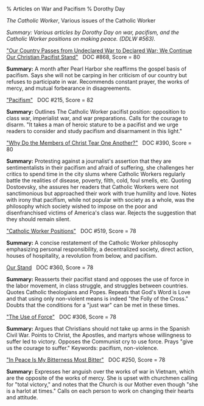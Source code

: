 % Articles on War and Pacifism
% Dorothy Day

*The Catholic Worker*, Various issues of the Catholic Worker

*Summary: Various articles by Dorothy Day on war, pacifism, and the
Catholic Worker positions on making peace. (DDLW \#563).*

["Our Country Passes from Undeclared War to Declared War; We Continue
Our Christian Pacifist Stand"](daytext.cfm?TextID=868)   DOC \#868,
Score = 80

**Summary:** A month after Pearl Harbor she reaffirms the gospel basis
of pacifism. Says she will not be carping in her criticism of our
country but refuses to participate in war. Recommends constant prayer,
the works of mercy, and mutual forbearance in disagreements.

["Pacifism"](daytext.cfm?TextID=215&SearchTerm=war%20or%20pacifism)  
DOC \#215, Score = 82

**Summary:** Outlines The Catholic Worker pacifist position: opposition
to class war, imperialist war, and war preparations. Calls for the
courage to disarm. "It takes a man of heroic stature to be a pacifist
and we urge readers to consider and study pacifism and disarmament in
this light."

["Why Do the Members of Christ Tear One
Another?"](daytext.cfm?TextID=390&SearchTerm=war%20or%20pacifism)   DOC
\#390, Score = 80

**Summary:** Protesting against a journalist's assertion that they are
sentimentalists in their pacifism and afraid of suffering, she
challenges her critics to spend time in the city slums where Catholic
Workers regularly battle the realities of disease, poverty, filth, cold,
foul smells, etc. Quoting Dostoevsky, she assures her readers that
Catholic Workers were not sanctimonious but approached their work with
true humility and love. Notes with irony that pacifism, while not
popular with society as a whole, was the philosophy which society wished
to impose on the poor and disenfranchised victims of America's class
war. Rejects the suggestion that they should remain silent.

["Catholic Worker
Positions"](daytext.cfm?TextID=519&SearchTerm=war%20or%20pacifism)   DOC
\#519, Score = 78

**Summary:** A concise restatement of the Catholic Worker philosophy
emphasizing personal responsibility, a decentralized society, direct
action, houses of hospitality, a revolution from below, and pacifism.

[Our Stand](daytext.cfm?TextID=360&SearchTerm=war%20or%20pacifism)   DOC
\#360, Score = 78

**Summary:** Reasserts their pacifist stand and opposes the use of force
in the labor movement, in class struggle, and struggles between
countries. Quotes Catholic theologians and Popes. Repeats that God's
Word is Love and that using only non-violent means is indeed "the Folly
of the Cross." Doubts that the conditions for a "just war" can be met in
these times.

["The Use of
Force"](daytext.cfm?TextID=306&SearchTerm=war%20or%20pacifism)   DOC
\#306, Score = 78

**Summary:** Argues that Christians should not take up arms in the
Spanish Civil War. Points to Christ, the Apostles, and martyrs whose
willingness to suffer led to victory. Opposes the Communist cry to use
force. Prays "give us the courage to suffer." Keywords: pacifism, non-violence.

["In Peace Is My Bitterness Most
Bitter"](daytext.cfm?TextID=250&SearchTerm=war%20or%20pacifism)   DOC
\#250, Score = 78

**Summary:** Expresses her anguish over the works of war in Vietnam,
which are the opposite of the works of mercy. She is upset with
churchmen calling for "total victory," and notes that the Church is our
Mother even though "she is a harlot at times." Calls on each person to
work on changing their hearts and attitude.


